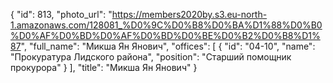 {
    "id": 813,
    "photo_url": "https://members2020by.s3.eu-north-1.amazonaws.com/128081_%D0%9C%D0%B8%D0%BA%D1%88%D0%B0%D0%AF%D0%BD%D0%AF%D0%BD%D0%BE%D0%B2%D0%B8%D1%87",
    "full_name": "Микша Ян Янович",
    "offices": [
        {
            "id": "04-10",
            "name": "Прокуратура Лидского района",
            "position": "Старший помощник прокурора"
        }
    ],
    "title": "Микша Ян Янович"
}